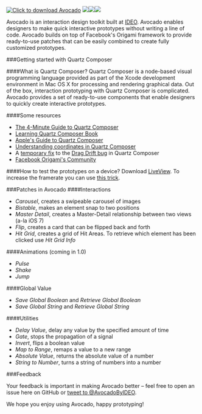 [![](https://github.com/trive/avocado/raw/master/Other/logo.png "Click to download Avocado")](https://github.com/ideo/avocado/raw/master/Other/Avocado.zip)
<a href="https://developer.apple.com/register/index.action" target="_blank"><img src="https://github.com/trive/avocado/raw/master/Other/step1.png"/></a><a href="http://origami.facebook.com/quartzcomposer/" target="_blank"><img src="https://github.com/trive/avocado/raw/master/Other/step2.png"/></a><a href="https://github.com/ideo/avocado/raw/master/Other/Avocado.zip" target="_blank"><img src="https://github.com/trive/avocado/raw/master/Other/step3.png"/></a>

Avocado is an interaction design toolkit built at [IDEO](http://www.ideo.com).
Avocado enables designers to make quick interactive prototypes without writing a line of code.
Avocado builds on top of Facebook's Origami framework to provide ready-to-use patches that can be easily combined to create fully customized prototypes.



###Getting started with Quartz Composer

####What is Quartz Composer?
Quartz Composer is a node-based visual programming language provided as part of the Xcode development environment in Mac OS X for processing and rendering graphical data.
Out of the box, interaction prototyping with Quartz Composer is complicated. Avocado provides a set of ready-to-use components that enable designers to quickly create interactive prototypes.

####Some resources
- [The 4-Minute Guide to Quartz Composer](https://vimeo.com/88468610)
- [Learning Quartz Composer Book](http://www.amazon.com/Learning-Quartz-Composer-Hands-Creating/dp/0321636945)
- [Apple's Guide to Quartz Composer](https://developer.apple.com/library/mac/documentation/graphicsimaging/conceptual/QuartzComposerUserGuide/qc_intro/qc_intro.html#//apple_ref/doc/uid/TP40005381)
- [Understanding coordinates in Quartz Composer](http://macoscope.com/blog/quartz-composer-origami-mouse-headaches/)
- A [temporary fix](http://macoscope.com/blog/science-behind-snapping-scroll-part-i-dragging/) to the [Drag Drift bug](https://github.com/facebook/origami/issues/22) in Quartz Composer
- [Facebook Origami's Community](https://www.facebook.com/groups/origami.community/)

####How to test the prototypes on a device?
Download [LiveView](http://www.zambetti.com/projects/liveview/). To increase the framerate you can use [this trick](http://bomberstudios.com/post/54587126654/using-sketch-mirror-liveview-silkscreen-skala).


###Patches in Avocado
####Interactions
- _Carousel_, creates a swipeable carousel of images
- _Bistable_, makes an element snap to two positions
- _Master Detail_, creates a Master-Detail relationship between two views (a-la iOS 7)
- _Flip_, creates a card that can be flipped back and forth
- _Hit Grid_, creates a grid of Hit Areas. To retrieve which element has been clicked use _Hit Grid Info_

####Animations (coming in 1.0)
- _Pulse_
- _Shake_
- _Jump_

####Global Value
- _Save Global Boolean_ and _Retrieve Global Boolean_
- _Save Global String_ and _Retrieve Global String_

####Utilities
- _Delay Value_, delay any value by the specified amount of time
- _Gate_, stops the propagation of a signal
- _Invert_, flips a boolean value
- _Map to Range_, remaps a value to a new range
- _Absolute Value_, returns the absolute value of a number
- _String to Number_, turns a string of numbers into a number


###Feedback

Your feedback is important in making Avocado better – feel free to open an issue here on GitHub or [tweet to @AvocadoByIDEO](https://twitter.com/AvocadoByIDEO).

We hope you enjoy using Avocado, happy prototyping!
